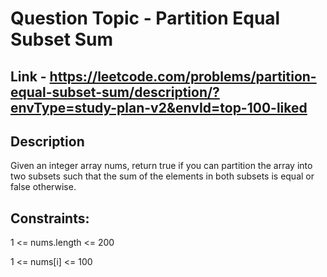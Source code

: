 # Question Topic - Partition Equal Subset Sum

## Link - https://leetcode.com/problems/partition-equal-subset-sum/description/?envType=study-plan-v2&envId=top-100-liked

## Description
Given an integer array nums, return true if you can partition the array into two subsets such that the sum of the elements in both subsets is equal or false otherwise.

## Constraints:

1 <= nums.length <= 200

1 <= nums[i] <= 100
